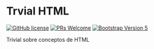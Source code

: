 # Trvial HTML

[![GitHub license](https://img.shields.io/github/license/Naereen/StrapDown.js.svg)](https://github.com/GabrielCrackPro/trivial-html/master/LICENSE)
[![PRs Welcome](https://img.shields.io/badge/PRs-welcome-brightgreen.svg?style=flat-square)](https://github.com/GabrielCrackPro/trivial-html/pulls)
[![Bootstrap Version 5](https://img.shields.io/badge/Bootstrap-5.0-blueviolet?style=flat-square&logo=bootstrap)](https://getbootstrap.com/docs/versions/)

Trivial sobre conceptos de HTML
